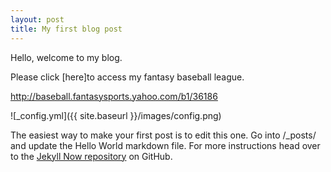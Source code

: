 ```yaml
---
layout: post
title: My first blog post
---
```


Hello, welcome to my blog.

Please click [here]to access my fantasy baseball league.

<http://baseball.fantasysports.yahoo.com/b1/36186>

![_config.yml]({{ site.baseurl }}/images/config.png)

The easiest way to make your first post is to edit this one. Go into /_posts/ and update the Hello World markdown file. For more instructions head over to the [Jekyll Now repository](https://github.com/barryclark/jekyll-now) on GitHub.
